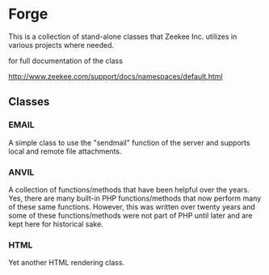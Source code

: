 # Forge

This is a collection of stand-alone classes that Zeekee Inc. utilizes in various projects where needed.  

for full documentation of the class

http://www.zeekee.com/support/docs/namespaces/default.html

## Classes

### EMAIL

A simple class to use the "sendmail" function of the server and supports
local and remote file attachments.

### ANVIL

A collection of functions/methods that have been helpful over the years. Yes, 
there are many built-in PHP functions/methods that now perform many of these same functions.  However, this was written over twenty years and some of these functions/methods were not part of PHP until later and are kept here for historical sake.

### HTML

Yet another HTML rendering class.
